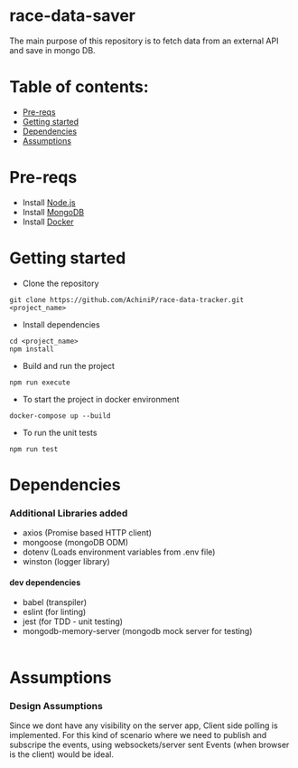 # race-data-saver 
The main purpose of this repository is to fetch data from an external API and save in mongo DB.

# Table of contents:
- [Pre-reqs](#pre-reqs)
- [Getting started](#getting-started)
- [Dependencies](#dependencies)
- [Assumptions](#assumptions)

# Pre-reqs
- Install [Node.js](https://nodejs.org/en/)
- Install [MongoDB](https://docs.mongodb.com/manual/installation/)
- Install [Docker](https://docs.docker.com/get-docker/)

# Getting started

- Clone the repository
```
git clone https://github.com/AchiniP/race-data-tracker.git <project_name>
```

- Install dependencies
```
cd <project_name>
npm install
```

- Build and run the project
```
npm run execute
```

- To start the project in docker environment
```
docker-compose up --build
```

- To run the unit tests
```
npm run test
```
# Dependencies
### Additional Libraries added
- axios (Promise based HTTP client)
- mongoose (mongoDB ODM)
- dotenv (Loads environment variables from .env file)
- winston (logger library)

#### dev dependencies
- babel (transpiler)
- eslint (for linting)
- jest (for TDD - unit testing)
- mongodb-memory-server (mongodb mock server for testing)
  <br>
  <br>


# Assumptions
### Design Assumptions

Since we dont have any visibility on the server app, Client side polling is implemented.
For this kind of scenario where we need to publish and subscripe the events, using websockets/server sent Events (when browser is the client)
would be ideal.
